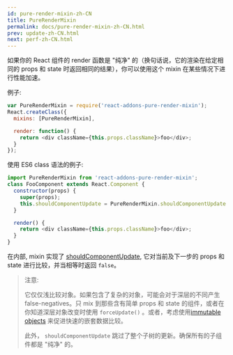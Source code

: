 ```yaml
---
id: pure-render-mixin-zh-CN
title: PureRenderMixin
permalink: docs/pure-render-mixin-zh-CN.html
prev: update-zh-CN.html
next: perf-zh-CN.html
---
```


如果你的 React 组件的 render 函数是 "纯净" 的（换句话说，它的渲染在给定相同的 props 和 state 时返回相同的结果），你可以使用这个 mixin 在某些情况下进行性能加速。

例子:

```js
var PureRenderMixin = require('react-addons-pure-render-mixin');
React.createClass({
  mixins: [PureRenderMixin],

  render: function() {
    return <div className={this.props.className}>foo</div>;
  }
});
```

使用 ES6 class 语法的例子:

```js
import PureRenderMixin from 'react-addons-pure-render-mixin';
class FooComponent extends React.Component {
  constructor(props) {
    super(props);
    this.shouldComponentUpdate = PureRenderMixin.shouldComponentUpdate.bind(this);
  }

  render() {
    return <div className={this.props.className}>foo</div>;
  }
}
```

在内部, mixin 实现了 [shouldComponentUpdate](/react/docs/component-specs.html#updating-shouldcomponentupdate), 它对当前及下一步的 props 和 state 进行比较，并当相等时返回 `false`。

> 注意:
>
> 它仅仅浅比较对象。如果包含了复杂的对象，可能会对于深层的不同产生 false-negatives。只 mix 到那些含有简单 props 和 state 的组件，或者在你知道深层对象改变时使用 `forceUpdate()` 。或者，考虑使用[immutable objects](https://facebook.github.io/immutable-js/) 来促进快速的嵌套数据比较。
>
> 此外， `shouldComponentUpdate` 跳过了整个子树的更新。确保所有的子组件都是 "纯净" 的。
